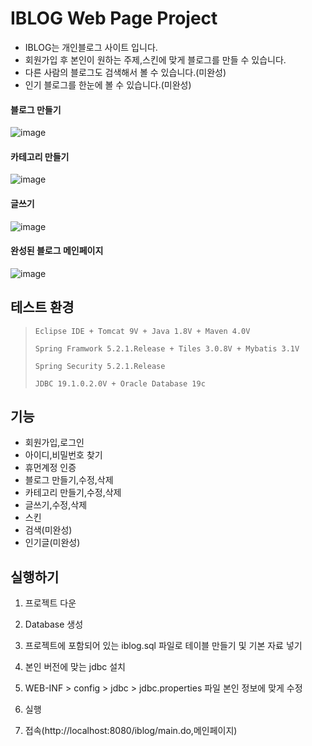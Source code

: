 
# IBLOG Web Page Project
- IBLOG는 개인블로그 사이트 입니다.
- 회원가입 후 본인이 원하는 주제,스킨에 맞게 블로그를 만들 수 있습니다.
- 다른 사람의 블로그도 검색해서 볼 수 있습니다.(미완성)
- 인기 블로그를 한눈에 볼 수 있습니다.(미완성)



#### 블로그 만들기
![image](https://user-images.githubusercontent.com/57380730/91409674-b0ecfa80-e880-11ea-9002-249d7e5506d4.png)


#### 카테고리 만들기
![image](https://user-images.githubusercontent.com/57380730/91409681-b64a4500-e880-11ea-86bd-9e534b0b81b0.png)


#### 글쓰기
![image](https://user-images.githubusercontent.com/57380730/91409688-b9453580-e880-11ea-9902-fd8b55d4a3fc.png)


#### 완성된 블로그 메인페이지
![image](https://user-images.githubusercontent.com/57380730/91409696-bc402600-e880-11ea-82e1-de30a71a5f7e.png)



## 테스트 환경
>  <pre><code>Eclipse IDE + Tomcat 9V + Java 1.8V + Maven 4.0V</code></pre>
>  <pre><code>Spring Framwork 5.2.1.Release + Tiles 3.0.8V + Mybatis 3.1V</code></pre>
>  <pre><code>Spring Security 5.2.1.Release</code></pre>
>  <pre><code>JDBC 19.1.0.2.0V + Oracle Database 19c</code></pre>


## 기능
- 회원가입,로그인
- 아이디,비밀번호 찾기
- 휴먼계정 인증
- 블로그 만들기,수정,삭제
- 카테고리 만들기,수정,삭제
- 글쓰기,수정,삭제
- 스킨
- 검색(미완성)
- 인기글(미완성)

## 실행하기

 1. 프로젝트 다운

 2. Database 생성

 3. 프로젝트에 포함되어 있는 iblog.sql 파일로 테이블 만들기 및 기본 자료 넣기

 4. 본인 버전에 맞는 jdbc 설치
 
 5. WEB-INF > config > jdbc > jdbc.properties 파일 본인 정보에 맞게 수정
 
 6. 실행
 
 8. 접속(http://localhost:8080/iblog/main.do,메인페이지) 
